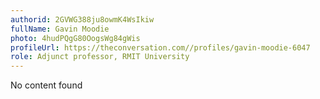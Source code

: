 ```yaml
---
authorid: 2GVWG388ju8owmK4WsIkiw
fullName: Gavin Moodie
photo: 4hudPQgG80OogsWg84gWis
profileUrl: https://theconversation.com//profiles/gavin-moodie-6047
role: Adjunct professor, RMIT University
---
```

No content found